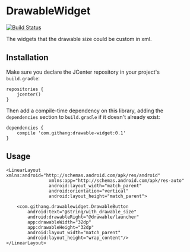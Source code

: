# DrawableWidget

[![Build Status](https://travis-ci.org/msdx/DrawableWidget.png)](https://travis-ci.org/msdx/DrawableWidget)

The widgets that the drawable size could be custom in xml.

## Installation

Make sure you declare the JCenter repository in your project's `build.gradle`:

    repositories {
        jcenter()
    }

Then add a compile-time dependency on this library, adding the `dependencies` section to `build.gradle` if it doesn't already exist:

    dependencies {
        compile 'com.githang:drawable-widget:0.1'
    }

## Usage

    <LinearLayout xmlns:android="http://schemas.android.com/apk/res/android"
                    xmlns:app="http://schemas.android.com/apk/res-auto"
                    android:layout_width="match_parent"
                    android:orientation="vertical"
                    android:layout_height="match_parent">

        <com.githang.drawablewidget.DrawableButton
            android:text="@string/with_drawable_size"
            android:drawableRight="@drawable/launcher"
            app:drawableWidth="32dp"
            app:drawableHeight="32dp"
            android:layout_width="match_parent"
            android:layout_height="wrap_content"/>
    </LinearLayout>

